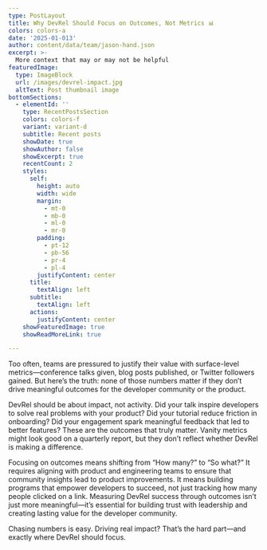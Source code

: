 ```yaml
---
type: PostLayout
title: Why DevRel Should Focus on Outcomes, Not Metrics 📊
colors: colors-a
date: '2025-01-013'
author: content/data/team/jason-hand.json
excerpt: >-
  More context that may or may not be helpful
featuredImage:
  type: ImageBlock
  url: /images/devrel-impact.jpg
  altText: Post thumbnail image
bottomSections:
  - elementId: ''
    type: RecentPostsSection
    colors: colors-f
    variant: variant-d
    subtitle: Recent posts
    showDate: true
    showAuthor: false
    showExcerpt: true
    recentCount: 2
    styles:
      self:
        height: auto
        width: wide
        margin:
          - mt-0
          - mb-0
          - ml-0
          - mr-0
        padding:
          - pt-12
          - pb-56
          - pr-4
          - pl-4
        justifyContent: center
      title:
        textAlign: left
      subtitle:
        textAlign: left
      actions:
        justifyContent: center
    showFeaturedImage: true
    showReadMoreLink: true

---
```


Too often, teams are pressured to justify their value with surface-level metrics—conference talks given, blog posts published, or Twitter followers gained. But here’s the truth: none of those numbers matter if they don’t drive meaningful outcomes for the developer community or the product.

DevRel should be about impact, not activity. Did your talk inspire developers to solve real problems with your product? Did your tutorial reduce friction in onboarding? Did your engagement spark meaningful feedback that led to better features? These are the outcomes that truly matter. Vanity metrics might look good on a quarterly report, but they don’t reflect whether DevRel is making a difference.

Focusing on outcomes means shifting from “How many?” to “So what?” It requires aligning with product and engineering teams to ensure that community insights lead to product improvements. It means building programs that empower developers to succeed, not just tracking how many people clicked on a link. Measuring DevRel success through outcomes isn’t just more meaningful—it’s essential for building trust with leadership and creating lasting value for the developer community.

Chasing numbers is easy. Driving real impact? That’s the hard part—and exactly where DevRel should focus.